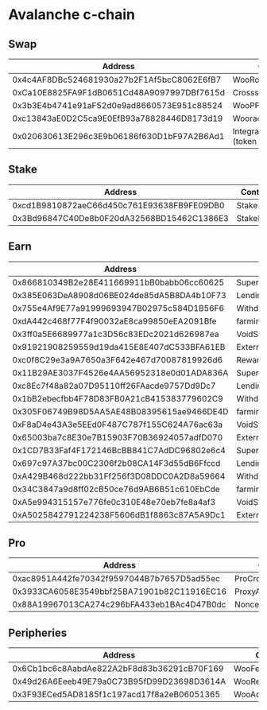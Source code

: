 # Avalanche c-chain

## Swap

<table><thead><tr><th width="462">Address</th><th>Contract</th></tr></thead><tbody><tr><td>0x4c4AF8DBc524681930a27b2F1Af5bcC8062E6fB7</td><td>WooRouterV2</td></tr><tr><td>0xCa10E8825FA9F1dB0651Cd48A9097997DBf7615d</td><td>CrossswapRouterV3.1</td></tr><tr><td>0x3b3E4b4741e91aF52d0e9ad8660573E951c88524</td><td>WooPP</td></tr><tr><td>0xc13843aE0D2C5ca9E0EfB93a78828446D8173d19</td><td>WooracleV2.1</td></tr><tr><td>0x020630613E296c3E9b06186f630D1bF97A2B6Ad1</td><td>IntegrationHelper (token info)</td></tr></tbody></table>

## Stake

<table><thead><tr><th width="460">Address</th><th>Contract</th></tr></thead><tbody><tr><td>0xcd1B9810872aeC66d450c761E93638FB9FE09DB0</td><td>Stake 1.0</td></tr><tr><td>0x3Bd96847C40De8b0F20dA32568BD15462C1386E3</td><td>StakeProxy</td></tr></tbody></table>

## Earn

<table><thead><tr><th width="460">Address</th><th>Contract</th></tr></thead><tbody><tr><td>0x866810349B2e28E411669911bB0babb06cc60625</td><td>SuperChargerVault_AVAX</td></tr><tr><td>0x385E063DeA8908d06BE024de85dA5B8DA4b10F73</td><td>LendingManager_AVAX</td></tr><tr><td>0x755e4Af9E77a91999693947B02975c584D1B56F6</td><td>WithdrawManager_AVAX</td></tr><tr><td>0xdA442c468f77F4f90032aE8ca99850eEA2091Bfe</td><td>farmingvault_AVAX</td></tr><tr><td>0x3ff0a5E6689977a1c3D56c83EDc2021d626987ea</td><td>VoidStrategy_AVAX</td></tr><tr><td>0x91921908259559d19da415E8E407dC533BFA61EB</td><td>ExternalReward_AVAX</td></tr><tr><td>0xc0f8C29e3a9A7650a3F642e467d70087819926d6</td><td>RewardMasterchef</td></tr><tr><td>0x11B29AE3037F4526e4AA56952318e0d01ADA836A</td><td>SuperChargerVault_USDC</td></tr><tr><td>0xc8Ec7f48a82a07D95110ff26FAacde9757Dd9Dc7</td><td>LendingManager_USDC</td></tr><tr><td>0x1bB2ebecfbb4F78D83FB0A21cB415383779602C9</td><td>WithdrawManager_USDC</td></tr><tr><td>0x305F06749B98D5AA5AE48B08395615ae9466DE4D</td><td>farmingvault_USDC</td></tr><tr><td>0xF8aD4e43A3e5EEd0F487C787f155C624A76ac63a</td><td>VoidStrategy_USDC</td></tr><tr><td>0x65003ba7c8E30e7B15903F70B36924057adfD070</td><td>ExternalReward_USDC</td></tr><tr><td>0x1CD7B33Faf4F172146BcBB841C7AdDC96802e6c4</td><td>SuperChargerVault_BTC.b</td></tr><tr><td>0x697c97A37bc00C2306f2b08CA14F3d55dB6Ffccd</td><td>LendingManager_BTC.b</td></tr><tr><td>0xA429B468d222bb31Ff256f3D08DDC0A2D8a59664</td><td>WithdrawManager_BTC.b</td></tr><tr><td>0x34C3847a9d8ff02cB50ce76d9AB6B51c610EbCde</td><td>farmingvault_BTC.b</td></tr><tr><td>0xA5e994315157e776fe0c310E48e70eb7fe8a4af3</td><td>VoidStrategy_BTC.b</td></tr><tr><td>0xA5025842791224238F5606dB1f8863c87A5A9Dc1</td><td>ExternalReward_BTC.b</td></tr></tbody></table>

## Pro

<table><thead><tr><th width="472">Address</th><th>Contract</th></tr></thead><tbody><tr><td>0xac8951A442fe70342f9597044B7b7657D5ad55ec</td><td>ProCrossChainRouter</td></tr><tr><td>0x3933CA6058E3549bbf25BA71901b82C11916EC16</td><td>ProxyAdmin</td></tr><tr><td>0x88A19967013CA274c296bFA433eb1BAc4D47B0dc</td><td>NonceCounter</td></tr></tbody></table>

## Peripheries

<table><thead><tr><th width="471">Address</th><th>Contract</th></tr></thead><tbody><tr><td>0x6Cb1bc6c8AabdAe822A2bF8d83b36291cB70F169</td><td>WooFeeManager</td></tr><tr><td>0x49d26A6Eeeb49E79a0C73B95fD99D23698D3614A</td><td>WooRebateManager</td></tr><tr><td>0x3F93ECed5AD8185f1c197acd17f8a2eB06051365</td><td>WooAccessManager</td></tr></tbody></table>
